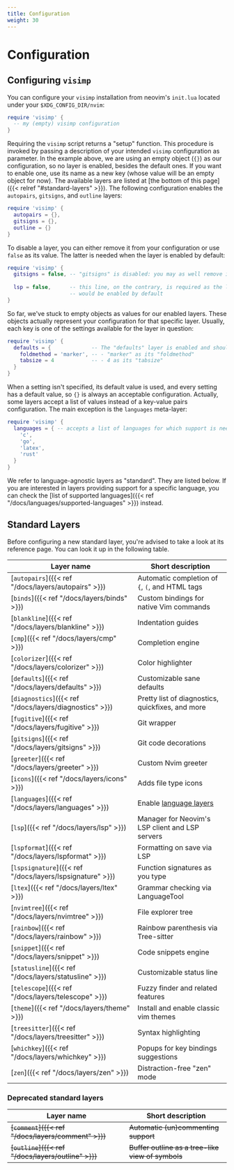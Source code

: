 ```yaml
---
title: Configuration
weight: 30
---
```


# Configuration

## Configuring `visimp`

You can configure your `visimp` installation from neovim's `init.lua` located
under your `$XDG_CONFIG_DIR/nvim`:

```lua
require 'visimp' {
  -- my (empty) visimp configuration
}
```

Requiring the `visimp` script returns a "setup" function. This procedure
is invoked by passing a description of your intended `visimp` configuration as
parameter. In the example above, we are using an empty object (`{}`) as our
configuration, so no layer is enabled, besides the default ones. If you want
to enable one, use its name as a new key (whose value will be an empty object
for now). The available layers are listed at [the bottom of this
page]({{< relref "#standard-layers" >}}). The following configuration enables the
`autopairs`, `gitsigns`, and `outline` layers:

```lua
require 'visimp' {
  autopairs = {},
  gitsigns = {},
  outline = {}
}
```

To disable a layer, you can either remove it from your configuration or use
`false` as its value. The latter is needed when the layer is enabled by default:

```lua
require 'visimp' {
  gitsigns = false, -- "gitsigns" is disabled: you may as well remove its entry
  
  lsp = false,      -- this line, on the contrary, is required as the layer
                    -- would be enabled by default
}
```

So far, we've stuck to empty objects as values for our enabled layers. These
objects actually represent your configuration for that specific layer. Usually,
each key is one of the settings available for the layer in question:

```lua
require 'visimp' {
  defaults = {             -- The "defaults" layer is enabled and should use:
    foldmethod = 'marker', -- - "marker" as its "foldmethod"
    tabsize = 4            -- - 4 as its "tabsize"
  }
}
```

When a setting isn't specified, its default value is used, and every setting has
a default value, so `{}` is always an acceptable configuration. Actually, some
layers accept a list of values instead of a key-value pairs configuration. The
main exception is the `languages` meta-layer:

```lua
require 'visimp' {
  languages = { -- accepts a list of languages for which support is needed.
    'c',
    'go',
    'latex',
    'rust'
  }
}
```

We refer to language-agnostic layers as "standard". They are listed below. If
you are interested in layers providing support for a specific language, you can
check the [list of supported languages]({{< ref "/docs/languages/supported-languages" >}}) instead.

## Standard Layers

Before configuring a new standard layer, you're advised to take a look at its
reference page. You can look it up in the following table.

| Layer name                                                | Short description                                |
| --------------------------------------------------------- | ------------------------------------------------ |
| [`autopairs`]({{< ref "/docs/layers/autopairs" >}})       | Automatic completion of `{`, `(`, and HTML tags  |
| [`binds`]({{< ref "/docs/layers/binds" >}})               | Custom bindings for native Vim commands          |
| [`blankline`]({{< ref "/docs/layers/blankline" >}})       | Indentation guides                               |
| [`cmp`]({{< ref "/docs/layers/cmp" >}})                   | Completion engine                                |
| [`colorizer`]({{< ref "/docs/layers/colorizer" >}})       | Color highlighter                                |
| [`defaults`]({{< ref "/docs/layers/defaults" >}})         | Customizable sane defaults                       |
| [`diagnostics`]({{< ref "/docs/layers/diagnostics" >}})   | Pretty list of diagnostics, quickfixes, and more |
| [`fugitive`]({{< ref "/docs/layers/fugitive" >}})         | Git wrapper                                      |
| [`gitsigns`]({{< ref "/docs/layers/gitsigns" >}})         | Git code decorations                             |
| [`greeter`]({{< ref "/docs/layers/greeter" >}})           | Custom Nvim greeter                              |
| [`icons`]({{< ref "/docs/layers/icons" >}})               | Adds file type icons                             |
| [`languages`]({{< ref "/docs/layers/languages" >}})       | Enable [language layers](#language-layers)       |
| [`lsp`]({{< ref "/docs/layers/lsp" >}})                   | Manager for Neovim's LSP client and LSP servers  |
| [`lspformat`]({{< ref "/docs/layers/lspformat" >}})       | Formatting on save via LSP                       |
| [`lspsignature`]({{< ref "/docs/layers/lspsignature" >}}) | Function signatures as you type                  |
| [`ltex`]({{< ref "/docs/layers/ltex" >}})                 | Grammar checking via LanguageTool                |
| [`nvimtree`]({{< ref "/docs/layers/nvimtree" >}})         | File explorer tree                               |
| [`rainbow`]({{< ref "/docs/layers/rainbow" >}})           | Rainbow parenthesis via Tree-sitter              |
| [`snippet`]({{< ref "/docs/layers/snippet" >}})           | Code snippets engine                             |
| [`statusline`]({{< ref "/docs/layers/statusline" >}})     | Customizable status line                         |
| [`telescope`]({{< ref "/docs/layers/telescope" >}})       | Fuzzy finder and related features                |
| [`theme`]({{< ref "/docs/layers/theme" >}})               | Install and enable classic vim themes            |
| [`treesitter`]({{< ref "/docs/layers/treesitter" >}})     | Syntax highlighting                              |
| [`whichkey`]({{< ref "/docs/layers/whichkey" >}})         | Popups for key bindings suggestions              |
| [`zen`]({{< ref "/docs/layers/zen" >}})                   | Distraction-free "zen" mode                      |

### Deprecated standard layers


| Layer name                                                | Short description                                 |
| --------------------------------------------------------- | ------------------------------------------------- |
| ~~[`comment`]({{< ref "/docs/layers/comment" >}})~~       | ~~Automatic (un)commenting support~~              |
| ~~[`outline`]({{< ref "/docs/layers/outline" >}})~~       | ~~Buffer outline as a tree-like view of symbols~~ |
